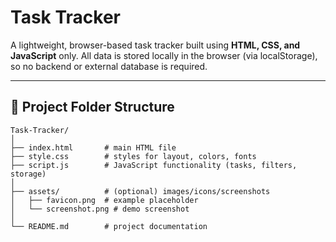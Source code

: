 # Task Tracker

A lightweight, browser-based task tracker built using **HTML, CSS, and JavaScript** only. All data is stored locally in the browser (via localStorage), so no backend or external database is required.

---

## 📂 Project Folder Structure
```
Task-Tracker/
│
├── index.html       # main HTML file
├── style.css        # styles for layout, colors, fonts
├── script.js        # JavaScript functionality (tasks, filters, storage)
│
├── assets/          # (optional) images/icons/screenshots
│   ├── favicon.png  # example placeholder
│   └── screenshot.png # demo screenshot
│
└── README.md        # project documentation
```

